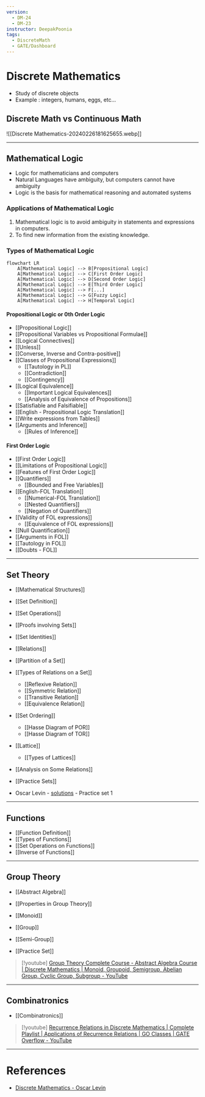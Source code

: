 ```yaml
---
version:
  - DM-24
  - DM-23
instructor: DeepakPoonia
tags:
  - DiscreteMath
  - GATE/Dashboard
---
```

# Discrete Mathematics
- Study of discrete objects
- Example : integers, humans, eggs, etc...

## Discrete Math vs Continuous Math
![[Discrete Mathematics-20240226181625655.webp]]

---
## Mathematical Logic
- Logic for mathematicians and computers
- Natural Languages have ambiguity, but computers cannot have ambiguity
- Logic is the basis for mathematical reasoning and automated systems

### Applications of Mathematical Logic
1. Mathematical logic is to avoid ambiguity in statements and expressions in computers.
2. To find new information from the existing knowledge.


### Types of Mathematical Logic

```mermaid
flowchart LR
	A[Mathematical Logic] --> B[Propositional Logic]
	A[Mathematical Logic] --> C[First Order Logic]
	A[Mathematical Logic] --> D[Second Order Logic]
	A[Mathematical Logic] --> E[Third Order Logic]
	A[Mathematical Logic] --> F[...]
	A[Mathematical Logic] --> G[Fuzzy Logic]
	A[Mathematical Logic] --> H[Temporal Logic]
```

#### Propositional Logic or 0th Order Logic
- [[Propositional Logic]]
- [[Propositional Variables vs Propositional Formulae]]
- [[Logical Connectives]]
- [[Unless]]
- [[Converse, Inverse and Contra-positive]]
- [[Classes of Propositional Expressions]]
	- [[Tautology in PL]]
	- [[Contradiction]]
	- [[Contingency]]
- [[Logical Equivalence]]
	- [[Important Logical Equivalences]]
	- [[Analysis of Equivalence of Propositions]]
- [[Satisfiable and Falsifiable]]
- [[English - Propositional Logic Translation]]
- [[Write expressions from Tables]]
- [[Arguments and Inference]]
	- [[Rules of Inference]]

#### First Order Logic
- [[First Order Logic]]
- [[Limitations of Propositional Logic]]
- [[Features of First Order Logic]]
- [[Quantifiers]]
	- [[Bounded and Free Variables]]
- [[English-FOL Translation]]
	- [[Numerical-FOL Translation]]
	- [[Nested Quantifiers]]
	- [[Negation of Quantifiers]]
- [[Validity of FOL expressions]]
	- [[Equivalence of FOL expressions]]
- [[Null Quantification]]
- [[Arguments in FOL]]
- [[Tautology in FOL]]
- [[Doubts - FOL]]

---
## Set Theory

- [[Mathematical Structures]]
- [[Set Definition]]
- [[Set Operations]]
- [[Proofs involving Sets]]
- [[Set Identities]]
- [[Relations]]
- [[Partition of a Set]]
- [[Types of Relations on a Set]]
	- [[Reflexive Relation]]
	- [[Symmetric Relation]]
	- [[Transitive Relation]]
	- [[Equivalence Relation]]
- [[Set Ordering]]
	- [[Hasse Diagram of POR]]
	- [[Hasse Diagram of TOR]]
- [[Lattice]]
	- [[Types of Lattices]]
- [[Analysis on Some Relations]]

- [[Practice Sets]]

- Oscar Levin - [solutions](https://discrete.openmathbooks.org/dmoi3/sec_intro-sets.html) - Practice set 1

---
## Functions
- [[Function Definition]]
- [[Types of Functions]]
- [[Set Operations on Functions]]
- [[Inverse of Functions]]

---
## Group Theory
- [[Abstract Algebra]]
- [[Properties in Group Theory]]
- [[Monoid]]
- [[Group]]
- [[Semi-Group]]

- [[Practice Set]]

> [!youtube] [Group Theory Complete Course - Abstract Algebra Course | Discrete Mathematics | Monoid, Groupoid, Semigroup, Abelian Group, Cyclic Group, Subgroup - YouTube](https://www.youtube.com/playlist?list=PLIPZ2_p3RNHhXves0XVa8d5O6F4rUi3KR)

---
## Combinatronics
- [[Combinatronics]]


> [!youtube] [Recurrence Relations in Discrete Mathematics | Complete Playlist | Applications of Recurrence Relations | GO Classes | GATE Overflow - YouTube](https://www.youtube.com/playlist?list=PLIPZ2_p3RNHhhTH0o1JBMgscMUvxs4E_4)

---

# References
- [Discrete Mathematics - Oscar Levin](https://discrete.openmathbooks.org/dmoi3/dmoi.html)
